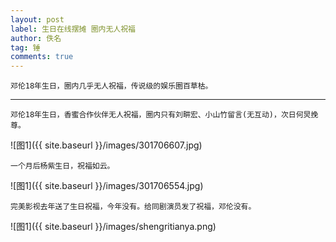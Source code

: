 ```yaml
---
layout: post
label: 生日在线摆摊 圈内无人祝福
author: 佚名
tag: 锤
comments: true
---
```


    邓伦18年生日，圈内几乎无人祝福，传说级的娱乐圈百草枯。

---

    邓伦18年生日，香蜜合作伙伴无人祝福，圈内只有刘畊宏、小山竹留言(无互动)，次日何炅挽尊。

![图1]({{ site.baseurl }}/images/301706607.jpg)


    
    一个月后杨紫生日，祝福如云。

![图1]({{ site.baseurl }}/images/301706554.jpg)


    完美影视去年送了生日祝福，今年没有。给同剧演员发了祝福，邓伦没有。

![图1]({{ site.baseurl }}/images/shengritianya.png)
